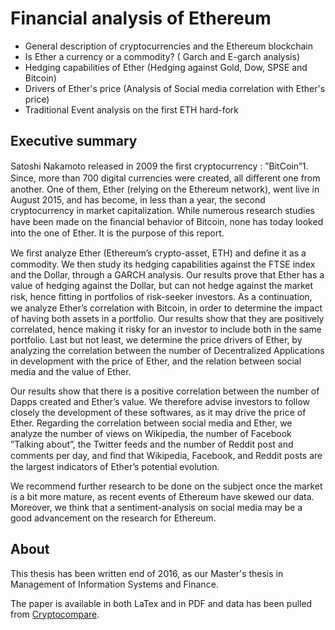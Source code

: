# Financial analysis of Ethereum

- General description of cryptocurrencies and the Ethereum blockchain
- Is Ether a currency or a commodity? ( Garch and E-garch analysis)
- Hedging capabilities of Ether (Hedging against Gold, Dow, SPSE and Bitcoin)
- Drivers of Ether's price (Analysis of Social media correlation with Ether's price)
- Traditional Event analysis on the first ETH hard-fork

## Executive summary

Satoshi Nakamoto released in 2009 the ﬁrst cryptocurrency : ”BitCoin”1. Since, more than 700 digital currencies were created, all diﬀerent one from another. One of them, Ether (relying on the Ethereum network), went live in August 2015, and has become, in less than a year, the second cryptocurrency in market capitalization. While numerous research studies have been made on the ﬁnancial behavior of Bitcoin, none has today looked into the one of Ether. It is the purpose of this report.

We ﬁrst analyze Ether (Ethereum’s crypto-asset, ETH) and deﬁne it as a commodity. We then study its hedging capabilities against the FTSE index and the Dollar, through a GARCH analysis. Our results prove that Ether has a value of hedging against the Dollar, but can not hedge against the market risk, hence ﬁtting in portfolios of risk-seeker investors. As a continuation, we analyze Ether’s correlation with Bitcoin, in order to determine the impact of having both assets in a portfolio. Our results show that they are positively correlated, hence making it risky for an investor to include both in the same portfolio.
Last but not least, we determine the price drivers of Ether, by analyzing the correlation between the number of Decentralized Applications in development with the price of Ether, and the relation between social media and the value of Ether. 

Our results show that there is a positive correlation between the number of Dapps created and Ether’s value. We therefore advise investors to follow closely the development of these softwares, as it may drive the price of Ether. Regarding the correlation between social media and Ether, we analyze the number of views on Wikipedia, the number of Facebook ”Talking about”, the Twitter feeds and the number of Reddit post and comments per day, and ﬁnd that Wikipedia, Facebook, and Reddit posts are the largest indicators of Ether’s potential evolution.

We recommend further research to be done on the subject once the market is a bit more mature, as recent events of Ethereum have skewed our data. Moreover, we think that a sentiment-analysis on social media may be a good advancement on the research for Ethereum.


## About

This thesis has been written end of 2016, as our Master's thesis in Management of Information Systems and Finance.

The paper is available in both LaTex and in PDF and data has been pulled from [Cryptocompare](https://www.cryptocompare.com).